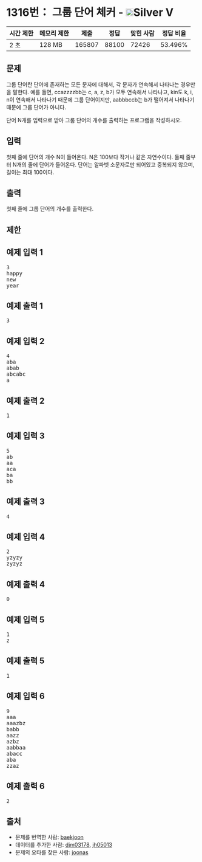 # 1316번： 그룹 단어 체커 - <img src="https://static.solved.ac/tier_small/6.svg" style="height:20px" />Silver V


| 시간 제한 | 메모리 제한 | 제출 | 정답 | 맞힌 사람 | 정답 비율 |
| --- | --- | --- | --- | --- | --- |
| 2 초 | 128 MB | 165807 | 88100 | 72426 | 53.496% |


## 문제


그룹 단어란 단어에 존재하는 모든 문자에 대해서, 각 문자가 연속해서 나타나는 경우만을 말한다. 예를 들면, ccazzzzbb는 c, a, z, b가 모두 연속해서 나타나고, kin도 k, i, n이 연속해서 나타나기 때문에 그룹 단어이지만, aabbbccb는 b가 떨어져서 나타나기 때문에 그룹 단어가 아니다.

단어 N개를 입력으로 받아 그룹 단어의 개수를 출력하는 프로그램을 작성하시오.




## 입력


첫째 줄에 단어의 개수 N이 들어온다. N은 100보다 작거나 같은 자연수이다. 둘째 줄부터 N개의 줄에 단어가 들어온다. 단어는 알파벳 소문자로만 되어있고 중복되지 않으며, 길이는 최대 100이다.




## 출력


첫째 줄에 그룹 단어의 개수를 출력한다.




## 제한




## 예제 입력 1


<pre>3
happy
new
year
</pre>


## 예제 출력 1


<pre>3</pre>




## 예제 입력 2


<pre>4
aba
abab
abcabc
a
</pre>


## 예제 출력 2


<pre>1
</pre>




## 예제 입력 3


<pre>5
ab
aa
aca
ba
bb
</pre>


## 예제 출력 3


<pre>4
</pre>




## 예제 입력 4


<pre>2
yzyzy
zyzyz
</pre>


## 예제 출력 4


<pre>0
</pre>




## 예제 입력 5


<pre>1
z
</pre>


## 예제 출력 5


<pre>1
</pre>




## 예제 입력 6


<pre>9
aaa
aaazbz
babb
aazz
azbz
aabbaa
abacc
aba
zzaz
</pre>


## 예제 출력 6


<pre>2
</pre>






## 출처


- 문제를 번역한 사람: [baekjoon](/user/baekjoon)
- 데이터를 추가한 사람: [djm03178](/user/djm03178), [jh05013](/user/jh05013)
- 문제의 오타를 찾은 사람: [joonas](/user/joonas)




